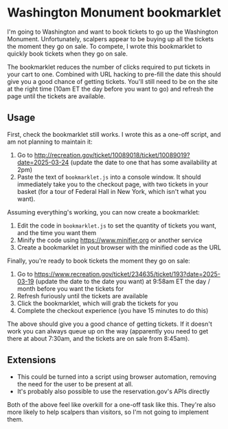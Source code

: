 # Washington Monument bookmarklet

I'm going to Washington and want to book tickets to go up the Washington Monument. Unfortunately, scalpers appear to be buying up all the tickets the moment they go on sale. To compete, I wrote this bookmarklet to quickly book tickets when they go on sale.

The bookmarklet reduces the number of clicks required to put tickets in your cart to one. Combined with URL hacking to pre-fill the date this should give you a good chance of getting tickets. You'll still need to be on the site at the right time (10am ET the day before you want to go) and refresh the page until the tickets are available.

## Usage

First, check the bookmarklet still works. I wrote this as a one-off script, and am not planning to maintain it:

1. Go to http://recreation.gov/ticket/10089018/ticket/10089019?date=2025-03-24 (update the date to one that has some availability at 2pm)
1. Paste the text of `bookmarklet.js` into a console window. It should immediately take you to the checkout page, with two tickets in your basket (for a tour of Federal Hall in New York, which isn't what you want).

Assuming everything's working, you can now create a bookmarklet:

1. Edit the code in `bookmarklet.js` to set the quantity of tickets you want, and the time you want them
1. Minify the code using https://www.minifier.org or another service
1. Create a bookmarklet in yout browser with the minified code as the URL

Finally, you're ready to book tickets the moment they go on sale:

1. Go to https://www.recreation.gov/ticket/234635/ticket/193?date=2025-03-19 (update the date to the date you want) at 9:58am ET the day / month before you want the tickets for
1. Refresh furiously until the tickets are available
1. Click the bookmarklet, which will grab the tickets for you
1. Complete the checkout experience (you have 15 minutes to do this)

The above should give you a good chance of getting tickets. If it doesn't work you can always queue up on the way (apparently you need to get there at about 7:30am, and the tickets are on sale from 8:45am).

## Extensions

- This could be turned into a script using browser automation, removing the need for the user to be present at all.
- It's probably also possible to use the reservation.gov's APIs directly

Both of the above feel like overkill for a one-off task like this. They're also more likely to help scalpers than visitors, so I'm not going to implement them.
